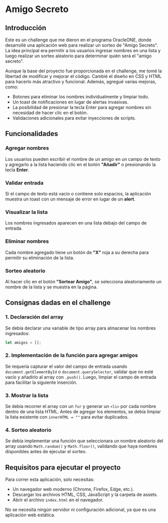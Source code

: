 # Amigo Secreto

## Introducción

Este es un challenge que me dieron en el programa OracleONE, donde desarrollé una aplicación web para realizar un sorteo de "Amigo Secreto". La idea principal era permitir a los usuarios ingresar nombres en una lista y luego realizar un sorteo aleatorio para determinar quién será el "amigo secreto".

Aunque la base del proyecto fue proporcionada en el challenge, me tomé la libertad de modificar y mejorar el código. Cambié el diseño en CSS y HTML para hacerlo más atractivo y funcional. Además, agregué varias mejoras, como:

- Botones para eliminar los nombres individualmente y limpiar todo.
- Un toast de notificaciones en lugar de alertas invasivas.
- La posibilidad de presionar la tecla Enter para agregar nombres sin necesidad de hacer clic en el botón.
- Validaciones adicionales para evitar inyecciones de scripts.

## Funcionalidades

### Agregar nombres

Los usuarios pueden escribir el nombre de un amigo en un campo de texto y agregarlo a la lista haciendo clic en el botón **"Añadir"** o presionando la tecla **Enter**.

### Validar entrada

Si el campo de texto está vacío o contiene solo espacios, la aplicación muestra un toast con un mensaje de error en lugar de un **alert**.

### Visualizar la lista

Los nombres ingresados aparecen en una lista debajo del campo de entrada.

### Eliminar nombres

Cada nombre agregado tiene un botón de **"X"** roja a su derecha para permitir su eliminación de la lista.

### Sorteo aleatorio

Al hacer clic en el botón **"Sortear Amigo"**, se selecciona aleatoriamente un nombre de la lista y se muestra en la página.

## Consignas dadas en el challenge

### 1. Declaración del array

Se debía declarar una variable de tipo array para almacenar los nombres ingresados:

```js
let amigos = [];
```

### 2. Implementación de la función para agregar amigos

Se requería capturar el valor del campo de entrada usando `document.getElementById` o `document.querySelector`, validar que no esté vacío y añadirlo al array con `.push()`. Luego, limpiar el campo de entrada para facilitar la siguiente inserción.

### 3. Mostrar la lista

Se debía recorrer el array con un `for` y generar un `<li>` por cada nombre dentro de una lista HTML. Antes de agregar los elementos, se debía limpiar la lista existente con `innerHTML = ""` para evitar duplicados.

### 4. Sorteo aleatorio

Se debía implementar una función que seleccionara un nombre aleatorio del array usando `Math.random()` y `Math.floor()`, validando que haya nombres disponibles antes de ejecutar el sorteo.

## Requisitos para ejecutar el proyecto

Para correr esta aplicación, solo necesitas:

- Un navegador web moderno (Chrome, Firefox, Edge, etc.).
- Descargar los archivos HTML, CSS, JavaScript y la carpeta de assets.
- Abrir el archivo `index.html` en el navegador.

No se necesita ningún servidor ni configuración adicional, ya que es una aplicación web estática.
